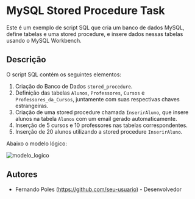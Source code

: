 # MySQL Stored Procedure Task

Este é um exemplo de script SQL que cria um banco de dados MySQL, define tabelas e uma stored procedure, e insere dados nessas tabelas usando o MySQL Workbench.

## Descrição

O script SQL contém os seguintes elementos:

1. Criação do Banco de Dados `stored_procedure`.
2. Definição das tabelas `Alunos`, `Professores`, `Cursos` e `Professores_da_Cursos`, juntamente com suas respectivas chaves estrangeiras.
3. Criação de uma stored procedure chamada `InserirAluno`, que insere alunos na tabela `Alunos` com um email gerado automaticamente.
4. Inserção de 5 cursos e 10 professores nas tabelas correspondentes.
5. Inserção de 20 alunos utilizando a stored procedure `InserirAluno`.

Abaixo o modelo lógico:

![modelo_logico](https://github.com/FernandoPoles/sql_stored_procedure/assets/164109947/c0a9e9f5-8fff-4d81-a1d0-7fda54ffc757)

## Autores

- Fernando Poles (https://github.com/seu-usuario) - Desenvolvedor
